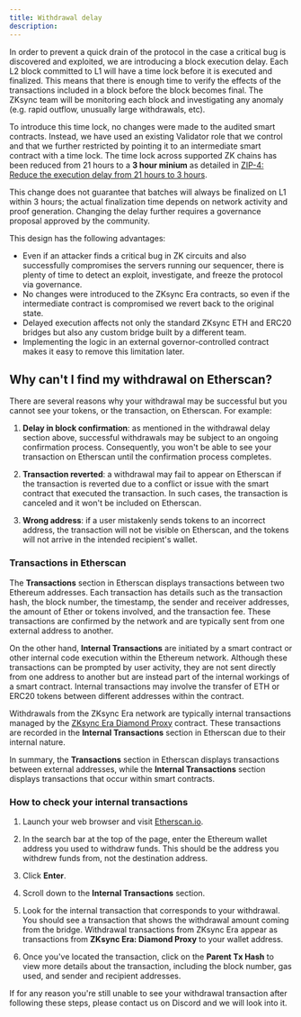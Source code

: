 ```yaml
---
title: Withdrawal delay
description:
---
```


In order to prevent a quick drain of the protocol in the case a critical bug is discovered and exploited, we are introducing a block execution
delay. Each L2 block committed to L1 will have a time lock before it is executed and finalized. This means that there is enough time to verify the
effects of the transactions included in a block before the block becomes final. The ZKsync team will be monitoring each block and investigating
any anomaly (e.g. rapid outflow, unusually large withdrawals, etc).

To introduce this time lock, no changes were made to the audited smart contracts. Instead, we have used an existing Validator role that we control
and that we further restricted by pointing it to an intermediate smart contract
with a time lock. The time lock across supported ZK chains has been reduced from
21 hours to a **3 hour minium** as detailed in
[ZIP-4: Reduce the execution delay from 21 hours to 3 hours][zip4].

This change does not guarantee that batches will always be finalized on L1 within 3 hours;
the actual finalization time depends on network activity and proof generation. Changing the delay
further requires a governance proposal approved by the community.

[zip4]: https://forum.zknation.io/t/zip-4-reduce-the-execution-delay-from-21-hours-to-3-hours/373
This design has the following advantages:

- Even if an attacker finds a critical bug in ZK circuits and also successfully compromises the servers running our sequencer, there is plenty of
time to detect an exploit, investigate, and freeze the protocol via governance.
- No changes were introduced to the ZKsync Era contracts, so even if the intermediate contract is compromised we revert back to the original state.
- Delayed execution affects not only the standard ZKsync ETH and ERC20 bridges but also any custom bridge built by a different team.
- Implementing the logic in an external governor-controlled contract makes it easy to remove this limitation later.

## Why can't I find my withdrawal on Etherscan?

There are several reasons why your withdrawal may be successful but you cannot see your tokens, or the transaction, on Etherscan. For example:

1. **Delay in block confirmation**: as mentioned
in the withdrawal delay section above, successful withdrawals may be subject to an ongoing confirmation process. Consequently, you won't be
able to see your transaction on Etherscan until the confirmation process completes.

2. **Transaction reverted**: a withdrawal may fail to appear on Etherscan if the transaction is reverted due to a conflict or issue with the smart
contract that executed the transaction. In such cases, the transaction is canceled and it won't be included on Etherscan.

3. **Wrong address**: if a user mistakenly sends tokens to an incorrect address, the transaction will not be visible on Etherscan, and the tokens
will not arrive in the intended recipient's wallet.

### Transactions in Etherscan

The **Transactions** section in Etherscan displays transactions between two Ethereum addresses. Each transaction has details such as the transaction
hash, the block number, the timestamp, the sender and receiver addresses, the amount of Ether or tokens involved, and the transaction fee. These
transactions are confirmed by the network and are typically sent from one external address to another.

On the other hand, **Internal Transactions** are initiated by a smart contract or other internal code execution within the Ethereum network.
Although these transactions can be prompted by user activity, they are not sent directly from one address to another but are instead part of the
internal workings of a smart contract. Internal transactions may involve the transfer of ETH or ERC20 tokens between different addresses within the contract.

Withdrawals from the ZKsync Era network are typically internal transactions managed by the
[ZKsync Era Diamond Proxy](https://etherscan.io/address/0x32400084c286cf3e17e7b677ea9583e60a000324)
contract. These transactions are recorded in the **Internal Transactions** section in Etherscan due to their internal nature.

In summary, the **Transactions** section in Etherscan displays transactions between external addresses, while the **Internal Transactions**
section displays transactions that occur within smart contracts.

### How to check your internal transactions

1. Launch your web browser and visit [Etherscan.io](https://etherscan.io/).

2. In the search bar at the top of the page, enter the Ethereum wallet address you used to withdraw funds. This should be the address you withdrew
funds from, not the destination address.

3. Click **Enter**.

4. Scroll down to the **Internal Transactions** section.

5. Look for the internal transaction that corresponds to your withdrawal. You should see a transaction that shows the withdrawal amount
coming from the bridge. Withdrawal transactions from ZKsync Era appear as transactions from **ZKsync Era: Diamond Proxy** to your wallet address.

6. Once you've located the transaction, click on the **Parent Tx Hash** to view more details about the transaction, including the block number, gas
used, and sender and recipient addresses.

If for any reason you're still unable to see your withdrawal transaction after following these steps, please contact us on Discord and we will
look into it.
